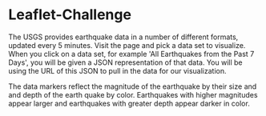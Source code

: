 # Leaflet-Challenge

The USGS provides earthquake data in a number of different formats, updated every 5 minutes. Visit the page and pick a data set to visualize. When you click on a data set, for example 'All Earthquakes from the Past 7 Days', you will be given a JSON representation of that data. You will be using the URL of this JSON to pull in the data for our visualization.

The data markers reflect the magnitude of the earthquake by their size and and depth of the earth quake by color. Earthquakes with higher magnitudes appear larger and earthquakes with greater depth appear darker in color.